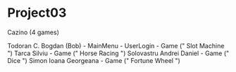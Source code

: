 # Project03
Cazino (4 games)

Todoran C. Bogdan (Bob)  - MainMenu - UserLogin - Game (" Slot Machine ")
Tarca Silviu             - Game (" Horse Racing ")
Solovastru Andrei Daniel - Game (" Dice ")
Simon Ioana Georgeana    - Game (" Fortune Wheel ")
